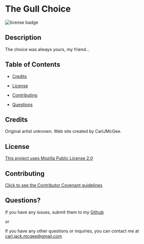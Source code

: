 # The Gull Choice

![license badge](https://img.shields.io/badge/license-Mozilla--Public--License--2.0-blue)

## Description

The choice was always yours, my friend...

## Table of Contents

- [Credits](#credits)

- [License](#license)

- [Contributing](#contributing)

- [Questions](#questions)

## Credits

Original artist unknown. Web site created by CarlJMcGee.

## License

[This project uses Mozilla Public License 2.0](./mozilla.txt)

## Contributing

[Click to see the Contributor Covenant guidelines](./code_of_conduct.md)

## Questions?

If you have any issues, submit them to my [Github](https://github.com/CarlJMcGee)

or

If you have any other questions or inquiries, you can contact me at [carl.jack.mcgee@gmail.com](mailto:carl.jack.mcgee@gmail.com)
